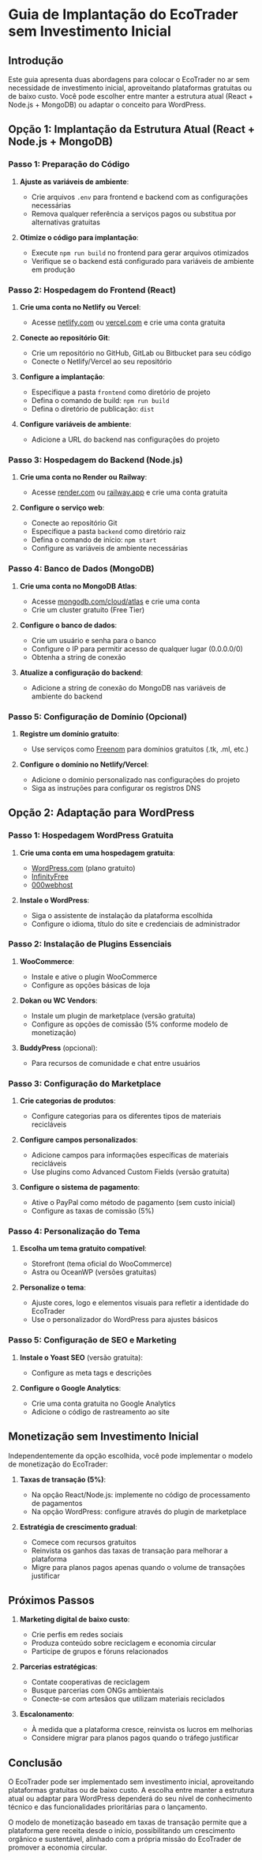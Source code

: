 # Guia de Implantação do EcoTrader sem Investimento Inicial

## Introdução

Este guia apresenta duas abordagens para colocar o EcoTrader no ar sem necessidade de investimento inicial, aproveitando plataformas gratuitas ou de baixo custo. Você pode escolher entre manter a estrutura atual (React + Node.js + MongoDB) ou adaptar o conceito para WordPress.

## Opção 1: Implantação da Estrutura Atual (React + Node.js + MongoDB)

### Passo 1: Preparação do Código

1. **Ajuste as variáveis de ambiente**:
   - Crie arquivos `.env` para frontend e backend com as configurações necessárias
   - Remova qualquer referência a serviços pagos ou substitua por alternativas gratuitas

2. **Otimize o código para implantação**:
   - Execute `npm run build` no frontend para gerar arquivos otimizados
   - Verifique se o backend está configurado para variáveis de ambiente em produção

### Passo 2: Hospedagem do Frontend (React)

1. **Crie uma conta no Netlify ou Vercel**:
   - Acesse [netlify.com](https://www.netlify.com/) ou [vercel.com](https://vercel.com/) e crie uma conta gratuita

2. **Conecte ao repositório Git**:
   - Crie um repositório no GitHub, GitLab ou Bitbucket para seu código
   - Conecte o Netlify/Vercel ao seu repositório

3. **Configure a implantação**:
   - Especifique a pasta `frontend` como diretório de projeto
   - Defina o comando de build: `npm run build`
   - Defina o diretório de publicação: `dist`

4. **Configure variáveis de ambiente**:
   - Adicione a URL do backend nas configurações do projeto

### Passo 3: Hospedagem do Backend (Node.js)

1. **Crie uma conta no Render ou Railway**:
   - Acesse [render.com](https://render.com/) ou [railway.app](https://railway.app/) e crie uma conta gratuita

2. **Configure o serviço web**:
   - Conecte ao repositório Git
   - Especifique a pasta `backend` como diretório raiz
   - Defina o comando de início: `npm start`
   - Configure as variáveis de ambiente necessárias

### Passo 4: Banco de Dados (MongoDB)

1. **Crie uma conta no MongoDB Atlas**:
   - Acesse [mongodb.com/cloud/atlas](https://www.mongodb.com/cloud/atlas) e crie uma conta
   - Crie um cluster gratuito (Free Tier)

2. **Configure o banco de dados**:
   - Crie um usuário e senha para o banco
   - Configure o IP para permitir acesso de qualquer lugar (0.0.0.0/0)
   - Obtenha a string de conexão

3. **Atualize a configuração do backend**:
   - Adicione a string de conexão do MongoDB nas variáveis de ambiente do backend

### Passo 5: Configuração de Domínio (Opcional)

1. **Registre um domínio gratuito**:
   - Use serviços como [Freenom](https://www.freenom.com/) para domínios gratuitos (.tk, .ml, etc.)

2. **Configure o domínio no Netlify/Vercel**:
   - Adicione o domínio personalizado nas configurações do projeto
   - Siga as instruções para configurar os registros DNS

## Opção 2: Adaptação para WordPress

### Passo 1: Hospedagem WordPress Gratuita

1. **Crie uma conta em uma hospedagem gratuita**:
   - [WordPress.com](https://wordpress.com/) (plano gratuito)
   - [InfinityFree](https://infinityfree.net/)
   - [000webhost](https://www.000webhost.com/)

2. **Instale o WordPress**:
   - Siga o assistente de instalação da plataforma escolhida
   - Configure o idioma, título do site e credenciais de administrador

### Passo 2: Instalação de Plugins Essenciais

1. **WooCommerce**:
   - Instale e ative o plugin WooCommerce
   - Configure as opções básicas de loja

2. **Dokan ou WC Vendors**:
   - Instale um plugin de marketplace (versão gratuita)
   - Configure as opções de comissão (5% conforme modelo de monetização)

3. **BuddyPress** (opcional):
   - Para recursos de comunidade e chat entre usuários

### Passo 3: Configuração do Marketplace

1. **Crie categorias de produtos**:
   - Configure categorias para os diferentes tipos de materiais recicláveis

2. **Configure campos personalizados**:
   - Adicione campos para informações específicas de materiais recicláveis
   - Use plugins como Advanced Custom Fields (versão gratuita)

3. **Configure o sistema de pagamento**:
   - Ative o PayPal como método de pagamento (sem custo inicial)
   - Configure as taxas de comissão (5%)

### Passo 4: Personalização do Tema

1. **Escolha um tema gratuito compatível**:
   - Storefront (tema oficial do WooCommerce)
   - Astra ou OceanWP (versões gratuitas)

2. **Personalize o tema**:
   - Ajuste cores, logo e elementos visuais para refletir a identidade do EcoTrader
   - Use o personalizador do WordPress para ajustes básicos

### Passo 5: Configuração de SEO e Marketing

1. **Instale o Yoast SEO** (versão gratuita):
   - Configure as meta tags e descrições

2. **Configure o Google Analytics**:
   - Crie uma conta gratuita no Google Analytics
   - Adicione o código de rastreamento ao site

## Monetização sem Investimento Inicial

Independentemente da opção escolhida, você pode implementar o modelo de monetização do EcoTrader:

1. **Taxas de transação (5%)**:
   - Na opção React/Node.js: implemente no código de processamento de pagamentos
   - Na opção WordPress: configure através do plugin de marketplace

2. **Estratégia de crescimento gradual**:
   - Comece com recursos gratuitos
   - Reinvista os ganhos das taxas de transação para melhorar a plataforma
   - Migre para planos pagos apenas quando o volume de transações justificar

## Próximos Passos

1. **Marketing digital de baixo custo**:
   - Crie perfis em redes sociais
   - Produza conteúdo sobre reciclagem e economia circular
   - Participe de grupos e fóruns relacionados

2. **Parcerias estratégicas**:
   - Contate cooperativas de reciclagem
   - Busque parcerias com ONGs ambientais
   - Conecte-se com artesãos que utilizam materiais reciclados

3. **Escalonamento**:
   - À medida que a plataforma cresce, reinvista os lucros em melhorias
   - Considere migrar para planos pagos quando o tráfego justificar

## Conclusão

O EcoTrader pode ser implementado sem investimento inicial, aproveitando plataformas gratuitas ou de baixo custo. A escolha entre manter a estrutura atual ou adaptar para WordPress dependerá do seu nível de conhecimento técnico e das funcionalidades prioritárias para o lançamento.

O modelo de monetização baseado em taxas de transação permite que a plataforma gere receita desde o início, possibilitando um crescimento orgânico e sustentável, alinhado com a própria missão do EcoTrader de promover a economia circular.
